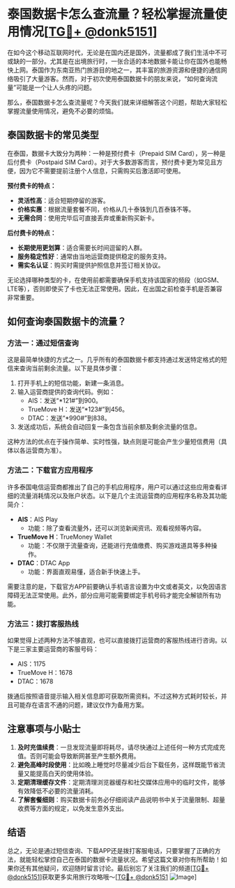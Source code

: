 # 泰国数据卡怎么查流量？轻松掌握流量使用情况[[TG💪+ @donk5151](https://t.me/s/donk5151)]

在如今这个移动互联网时代，无论是在国内还是国外，流量都成了我们生活中不可或缺的一部分。尤其是在出境旅行时，一张合适的本地数据卡能让你在国外也能畅快上网。泰国作为东南亚热门旅游目的地之一，其丰富的旅游资源和便捷的通信网络吸引了大量游客。然而，对于初次使用泰国数据卡的朋友来说，“如何查询流量”可能是一个让人头疼的问题。

那么，泰国数据卡怎么查流量呢？今天我们就来详细解答这个问题，帮助大家轻松掌握流量使用情况，避免不必要的烦恼。

## 泰国数据卡的常见类型

在泰国，数据卡大致分为两种：一种是预付费卡（Prepaid SIM Card），另一种是后付费卡（Postpaid SIM Card）。对于大多数游客而言，预付费卡更为常见且方便，因为它不需要提前注册个人信息，只需购买后激活即可使用。

**预付费卡的特点：**
- **灵活性高**：适合短期停留的游客。
- **价格实惠**：根据流量套餐不同，价格从几十泰铢到几百泰铢不等。
- **无需合同**：使用完毕后可直接丢弃或重新购买新卡。

**后付费卡的特点：**
- **长期使用更划算**：适合需要长时间逗留的人群。
- **服务稳定性好**：通常由当地运营商提供稳定的服务支持。
- **需实名认证**：购买时需提供护照信息并签订相关协议。

无论选择哪种类型的卡，在使用前都需要确保手机支持该国家的频段（如GSM、LTE等），否则即使买了卡也无法正常使用。因此，在出国之前检查手机是否兼容非常重要。

## 如何查询泰国数据卡的流量？

### 方法一：通过短信查询

这是最简单快捷的方式之一。几乎所有的泰国数据卡都支持通过发送特定格式的短信来查询当前剩余流量。以下是具体步骤：

1. 打开手机上的短信功能，新建一条消息。
2. 输入运营商提供的查询代码。例如：
   - AIS：发送“*121#”到900。
   - TrueMove H：发送“*123#”到456。
   - DTAC：发送“*990#”到838。
3. 发送成功后，系统会自动回复一条包含当前余额及剩余流量的信息。

这种方法的优点在于操作简单、实时性强，缺点则是可能会产生少量短信费用（具体以各运营商为准）。

### 方法二：下载官方应用程序

许多泰国电信运营商都推出了自己的手机应用程序，用户可以通过这些应用查看详细的流量消耗情况以及账户状态。以下是几个主流运营商的应用程序名称及其功能简介：

- **AIS**：AIS Play
  - 功能：除了查看流量外，还可以浏览新闻资讯、观看视频等内容。
- **TrueMove H**：TrueMoney Wallet
  - 功能：不仅限于流量查询，还能进行充值缴费、购买游戏道具等多种操作。
- **DTAC**：DTAC App
  - 功能：界面直观易懂，适合新手快速上手。

需要注意的是，下载官方APP前要确认手机语言设置为中文或者英文，以免因语言障碍无法正常使用。此外，部分应用可能需要绑定手机号码才能完全解锁所有功能。

### 方法三：拨打客服热线

如果觉得上述两种方法不够直观，也可以直接拨打运营商的客服热线进行咨询。以下是三家主要运营商的客服号码：

- AIS：1175
- TrueMove H：1678
- DTAC：1678

拨通后按照语音提示输入相关信息即可获取所需资料。不过这种方式耗时较长，并且可能存在语言不通的问题，建议仅作为备用方案。

## 注意事项与小贴士

1. **及时充值续费**：一旦发现流量即将耗尽，请尽快通过上述任何一种方式完成充值。否则可能会导致断网甚至产生额外费用。
2. **避免高峰时段使用**：比如晚上睡觉时尽量减少后台下载任务，这样既能节省流量又能提高白天的使用体验。
3. **定期清理缓存文件**：定期清理浏览器缓存和社交媒体应用中的临时文件，能够有效降低不必要的流量消耗。
4. **了解套餐细则**：购买数据卡前务必仔细阅读产品说明书中关于流量限制、超量收费等方面的规定，以免发生意外支出。

## 结语

总之，无论是通过短信查询、下载APP还是拨打客服电话，只要掌握了正确的方法，就能轻松掌控自己在泰国的数据卡流量状况。希望这篇文章对你有所帮助！如果你还有其他疑问，欢迎随时留言讨论。最后别忘了关注我们的频道[[TG💪+ @donk5151](https://t.me/s/donk5151)]获取更多实用旅行攻略哦～[[TG💪+ @donk5151](https://t.me/s/donk5151) ![Image](https://i.postimg.cc/rwNCRYN7/Snipaste-2025-04-30-17-27-05.png)]